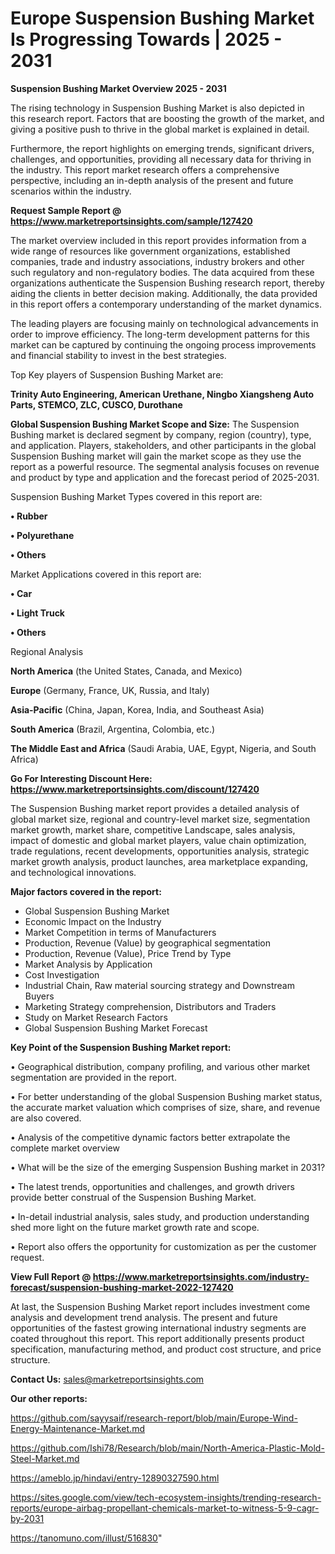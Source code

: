 # Europe Suspension Bushing Market Is Progressing Towards | 2025 - 2031

<Strong> Suspension Bushing Market Overview 2025 - 2031</strong>

The rising technology in Suspension Bushing Market is also depicted in this research report. Factors that are boosting the growth of the market, and giving a positive push to thrive in the global market is explained in detail.

Furthermore, the report highlights on emerging trends, significant drivers, challenges, and opportunities, providing all necessary data for thriving in the industry. This report market research offers a comprehensive perspective, including an in-depth analysis of the present and future scenarios within the industry.

<strong>Request Sample Report @ <a href=https://www.marketreportsinsights.com/sample/127420>https://www.marketreportsinsights.com/sample/127420</a></strong>

The market overview included in this report provides information from a wide range of resources like government organizations, established companies, trade and industry associations, industry brokers and other such regulatory and non-regulatory bodies. The data acquired from these organizations authenticate the Suspension Bushing research report, thereby aiding the clients in better decision making. Additionally, the data provided in this report offers a contemporary understanding of the market dynamics.

The leading players are focusing mainly on technological advancements in order to improve efficiency. The long-term development patterns for this market can be captured by continuing the ongoing process improvements and financial stability to invest in the best strategies.

Top Key players of Suspension Bushing Market are:

<strong>Trinity Auto Engineering, American Urethane, Ningbo Xiangsheng Auto Parts, STEMCO, ZLC, CUSCO, Durothane</strong>

<strong><b>Global Suspension Bushing Market Scope and Size:</b></strong>
The Suspension Bushing market is declared segment by company, region (country), type, and application. Players, stakeholders, and other participants in the global Suspension Bushing market will gain the market scope as they use the report as a powerful resource. The segmental analysis focuses on revenue and product by type and application and the forecast period of 2025-2031.

Suspension Bushing Market Types covered in this report are:

<strong>• Rubber

• Polyurethane

• Others</strong>

Market Applications covered in this report are:

<strong>• Car

• Light Truck

• Others</strong> 

Regional Analysis

<strong>North America</strong> (the United States, Canada, and Mexico)

<strong>Europe</strong> (Germany, France, UK, Russia, and Italy)

<strong>Asia-Pacific</strong> (China, Japan, Korea, India, and Southeast Asia)

<strong>South America</strong> (Brazil, Argentina, Colombia, etc.)

<strong>The Middle East and Africa</strong> (Saudi Arabia, UAE, Egypt, Nigeria, and South Africa)

<strong>Go For Interesting Discount Here: <a href=https://www.marketreportsinsights.com/discount/127420>https://www.marketreportsinsights.com/discount/127420</a></strong>

The Suspension Bushing market report provides a detailed analysis of global market size, regional and country-level market size, segmentation market growth, market share, competitive Landscape, sales analysis, impact of domestic and global market players, value chain optimization, trade regulations, recent developments, opportunities analysis, strategic market growth analysis, product launches, area marketplace expanding, and technological innovations.

<strong><b>Major factors covered in the report:</b></strong>
<ul>
  <li>Global Suspension Bushing Market </li>
  <li>Economic Impact on the Industry</li>
  <li>Market Competition in terms of Manufacturers</li>
  <li>Production, Revenue (Value) by geographical segmentation</li>
  <li>Production, Revenue (Value), Price Trend by Type</li>
  <li>Market Analysis by Application</li>
  <li>Cost Investigation</li>
  <li>Industrial Chain, Raw material sourcing strategy and Downstream Buyers</li>
  <li>Marketing Strategy comprehension, Distributors and Traders</li>
  <li>Study on Market Research Factors</li>
  <li>Global Suspension Bushing Market Forecast</li>
</ul>

<strong><b>Key Point of the Suspension Bushing Market report:</b></strong>

• Geographical distribution, company profiling, and various other market segmentation are provided in the report.

• For better understanding of the global Suspension Bushing market status, the accurate market valuation which comprises of size, share, and revenue are also covered.

• Analysis of the competitive dynamic factors better extrapolate the complete market overview

• What will be the size of the emerging Suspension Bushing market in 2031?

• The latest trends, opportunities and challenges, and growth drivers provide better construal of the Suspension Bushing Market.

• In-detail industrial analysis, sales study, and production understanding shed more light on the future market growth rate and scope.

• Report also offers the opportunity for customization as per the customer request.

<strong><b>View Full Report @ <a href=https://www.marketreportsinsights.com/industry-forecast/suspension-bushing-market-2022-127420>https://www.marketreportsinsights.com/industry-forecast/suspension-bushing-market-2022-127420</a></b></strong>


At last, the Suspension Bushing Market report includes investment come analysis and development trend analysis. The present and future opportunities of the fastest growing international industry segments are coated throughout this report. This report additionally presents product specification, manufacturing method, and product cost structure, and price structure.

<strong>Contact Us:</strong>
sales@marketreportsinsights.com

<strong>Our other reports:</strong>

<a href=https://github.com/sayysaif/research-report/blob/main/Europe-Wind-Energy-Maintenance-Market.md>https://github.com/sayysaif/research-report/blob/main/Europe-Wind-Energy-Maintenance-Market.md</a>

<a href=https://github.com/Ishi78/Research/blob/main/North-America-Plastic-Mold-Steel-Market.md>https://github.com/Ishi78/Research/blob/main/North-America-Plastic-Mold-Steel-Market.md</a>

<a href=https://ameblo.jp/hindavi/entry-12890327590.html>https://ameblo.jp/hindavi/entry-12890327590.html</a>

<a href=https://sites.google.com/view/tech-ecosystem-insights/trending-research-reports/europe-airbag-propellant-chemicals-market-to-witness-5-9-cagr-by-2031>https://sites.google.com/view/tech-ecosystem-insights/trending-research-reports/europe-airbag-propellant-chemicals-market-to-witness-5-9-cagr-by-2031</a>

<a href=https://tanomuno.com/illust/516830>https://tanomuno.com/illust/516830</a>"
